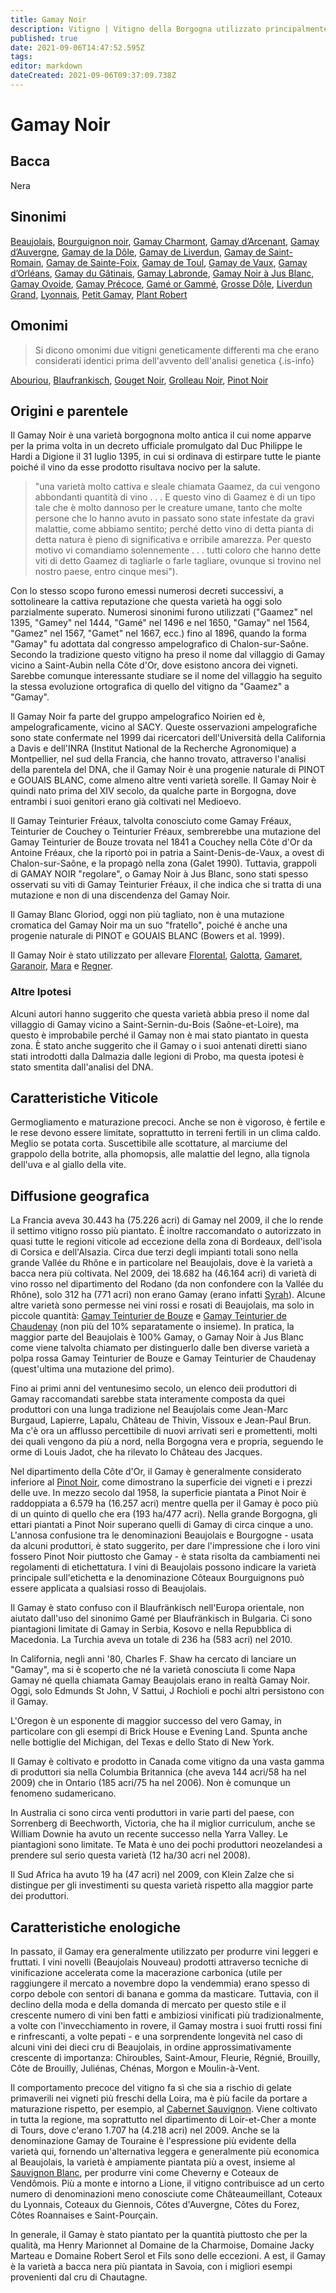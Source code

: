 ```yaml
---
title: Gamay Noir
description: Vitigno | Vitigno della Borgogna utilizzato principalmente per produrre vini da consumare giovani
published: true
date: 2021-09-06T14:47:52.595Z
tags: 
editor: markdown
dateCreated: 2021-09-06T09:37:09.738Z
---
```


# Gamay Noir

## Bacca
Nera

## Sinonimi
[Beaujolais](/vitigni/bacca-nera/beaujolais), [Bourguignon noir](/vitigni/bacca-nera/bourguignon-noir), [Gamay Charmont](/vitigni/bacca-nera/gamay-charmont), [Gamay d’Arcenant](/vitigni/bacca-nera/gamay-d-arcenant), [Gamay d’Auvergne](/vitigni/bacca-nera/gamay-d-auvergne),
[Gamay de la Dôle](/vitigni/bacca-nera/gamay-de-la-dole), [Gamay de Liverdun](/vitigni/bacca-nera/gamay-de-liverdun), [Gamay de Saint-Romain](/vitigni/bacca-nera/gamay-de-saint-Romain), [Gamay de Sainte-Foix](/vitigni/bacca-nera/gamay-de-sainte-foix), [Gamay de Toul](/vitigni/bacca-nera/famay-de-toul), [Gamay de Vaux](/vitigni/bacca-nera/gamay-de-vaux), [Gamay d’Orléans](/vitigni/bacca-nera/gamay-d-orleans), [Gamay du Gâtinais](/vitigni/bacca-nera/gamay-du-gatinais), [Gamay Labronde](/vitigni/bacca-nera/gamay-labronde), [Gamay Noir à Jus Blanc](/vitigni/bacca-nera/gamay-noir-a-jus-blanc), [Gamay Ovoide](/vitigni/bacca-nera/gamay-ovoide), [Gamay Précoce](/vitigni/bacca-nera/gamay-precoce), [Gamé or Gammé](/vitigni/bacca-nera/Game-or-Gamme), [Grosse Dôle](/vitigni/bacca-nera/grosse-dole), [Liverdun Grand](/vitigni/bacca-nera/liverdun-grand), [Lyonnais](/vitigni/bacca-nera/lyonnais), [Petit Gamay](/vitigni/bacca-nera/petit-gamay), [Plant Robert](/vitigni/bacca-nera/plant-robert)



## Omonimi
> Si dicono omonimi due vitigni geneticamente differenti ma che erano considerati identici prima dell'avvento dell'analisi genetica
{.is-info}

[Abouriou](/vitigni/Francia/bacca-nera/abouriou), [Blaufrankisch](/vitigni/Austria/bacca-nera/blaufrankisch), [Gouget Noir](/vitigni/bacca-nera/gouget-noir), [Grolleau Noir](/vitigni/bacca-nera/grolleau-noir), [Pinot Noir](/vitigni/Francia/bacca-nera/pinot-noir)

## Origini e parentele
Il Gamay Noir è una varietà borgognona molto antica il cui nome apparve per la prima volta in un decreto ufficiale promulgato dal Duc Philippe le Hardi a Digione il 31 luglio 1395, in cui si ordinava di estirpare tutte le piante poiché il vino da esse prodotto risultava nocivo per la salute.

> "una varietà molto cattiva e sleale chiamata Gaamez, da cui vengono abbondanti quantità di vino . . . E questo vino di Gaamez è di un tipo tale che è molto dannoso per le creature umane, tanto che molte persone che lo hanno avuto in passato sono state infestate da gravi malattie, come abbiamo sentito; perché detto vino di detta pianta di detta natura è pieno di significativa e orribile amarezza. Per questo motivo vi comandiamo solennemente . . . tutti coloro che hanno dette viti di detto Gaamez di tagliarle o farle tagliare, ovunque si trovino nel nostro paese, entro cinque mesi").

Con lo stesso scopo furono emessi numerosi decreti successivi, a sottolineare la cattiva reputazione che questa varietà ha oggi solo parzialmente superato. Numerosi sinonimi furono utilizzati ("Gaamez" nel 1395, "Gamey" nel 1444, "Gamé" nel 1496 e nel 1650, "Gamay" nel 1564, "Gamez" nel 1567, "Gamet" nel 1667, ecc.) fino al 1896, quando la forma "Gamay" fu adottata dal congresso ampelografico di Chalon-sur-Saône. Secondo la tradizione questo vitigno ha preso il nome dal villaggio di Gamay vicino a Saint-Aubin nella Côte d'Or, dove esistono ancora dei vigneti. Sarebbe comunque interessante studiare se il nome del villaggio ha seguito la stessa evoluzione ortografica di quello del vitigno da "Gaamez" a "Gamay".

Il Gamay Noir fa parte del gruppo ampelografico Noirien ed è, ampelograficamente, vicino al SACY. Queste osservazioni ampelografiche sono state confermate nel 1999 dai ricercatori dell'Università della California a Davis e dell'INRA (Institut National de la Recherche Agronomique) a Montpellier, nel sud della Francia, che hanno trovato, attraverso l'analisi della parentela del DNA, che il Gamay Noir è una progenie naturale di PINOT e GOUAIS BLANC, come almeno altre venti varietà sorelle. Il Gamay Noir è quindi nato prima del XIV secolo, da qualche parte in Borgogna, dove entrambi i suoi genitori erano già coltivati nel Medioevo.

Il Gamay Teinturier Fréaux, talvolta conosciuto come Gamay Fréaux, Teinturier de Couchey o Teinturier Fréaux, sembrerebbe una mutazione del Gamay Teinturier de Bouze trovata nel 1841 a Couchey nella Côte d'Or da Antoine Fréaux, che la riportò poi in patria a Saint-Denis-de-Vaux, a ovest di Chalon-sur-Saône, e la propagò nella zona (Galet 1990). Tuttavia, grappoli di GAMAY NOIR "regolare", o Gamay Noir à Jus Blanc, sono stati spesso osservati su viti di Gamay Teinturier Fréaux, il che indica che si tratta di una mutazione e non di una discendenza del Gamay Noir.

Il Gamay Blanc Gloriod, oggi non più tagliato, non è una mutazione cromatica del Gamay Noir ma un suo "fratello", poiché è anche una progenie naturale di PINOT e GOUAIS BLANC (Bowers et al. 1999).

Il Gamay Noir è stato utilizzato per allevare [Florental](/vitigni/bacca-nera/florental), [Galotta](/vitigni/bacca-nera/galotta), [Gamaret](/vitigni/bacca-nera/gamaret), [Garanoir](/vitigni/bacca-nera/garanoir), [Mara](/vitigni/bacca-nera/mara) e [Regner](/vitigni/bacca-nera/regner).

### Altre Ipotesi

Alcuni autori hanno suggerito che questa varietà abbia preso il nome dal villaggio di Gamay vicino a Saint-Sernin-du-Bois (Saône-et-Loire), ma questo è improbabile perché il Gamay non è mai stato piantato in questa zona. È stato anche suggerito che il Gamay o i suoi antenati diretti siano stati introdotti dalla Dalmazia dalle legioni di Probo, ma questa ipotesi è stato smentita dall'analisi del DNA.

## Caratteristiche Viticole

Germogliamento e maturazione precoci. Anche se non è vigoroso, è fertile e le rese devono essere limitate, soprattutto in terreni fertili in un clima caldo. Meglio se potata corta. Suscettibile alle scottature, al marciume del grappolo della botrite, alla phomopsis, alle malattie del legno, alla tignola dell'uva e al giallo della vite.

## Diffusione geografica

La Francia aveva 30.443 ha (75.226 acri) di Gamay nel 2009, il che lo rende il settimo vitigno rosso più piantato. È inoltre raccomandato o autorizzato in quasi tutte le regioni viticole ad eccezione della zona di Bordeaux, dell'isola di Corsica e dell'Alsazia. Circa due terzi degli impianti totali sono nella grande Vallée du Rhône e in particolare nel Beaujolais, dove è la varietà a bacca nera più coltivata. Nel 2009, dei 18.682 ha (46.164 acri) di varietà di vino rosso nel dipartimento del Rodano (da non confondere con la Vallée du Rhône), solo 312 ha (771 acri) non erano Gamay (erano infatti [Syrah](/vitigni/Italia/syrah)). Alcune altre varietà sono permesse nei vini rossi e rosati di Beaujolais, ma solo in piccole quantità: [Gamay Teinturier de Bouze](/vitigni/bacca-nera/gamay-teinturier-de-bouze) e [Gamay Teinturier de Chaudenay](/vitigni/bacca-nera/gamay-teinturier-de-chaudenay) (non più del 10% separatamente o insieme). In pratica, la maggior parte del Beaujolais è 100% Gamay, o Gamay Noir à Jus Blanc come viene talvolta chiamato per distinguerlo dalle ben diverse varietà a polpa rossa Gamay Teinturier de Bouze e Gamay Teinturier de Chaudenay (quest'ultima una mutazione del primo).

Fino ai primi anni del ventunesimo secolo, un elenco deii produttori di Gamay raccomandati sarebbe stata interamente composta da quei produttori con una lunga tradizione nel Beaujolais come Jean-Marc Burgaud, Lapierre, Lapalu, Château de Thivin, Vissoux e Jean-Paul Brun. Ma c'è ora un afflusso percettibile di nuovi arrivati seri e promettenti, molti dei quali vengono da più a nord, nella Borgogna vera e propria, seguendo le orme di Louis Jadot, che ha rilevato lo Château des Jacques.

Nel dipartimento della Côte d'Or, il Gamay è generalmente considerato inferiore al [Pinot Noir](/vitigni/Francia/bacca-nera/pinot-noir), come dimostrano la superficie dei vigneti e i prezzi delle uve. In mezzo secolo dal 1958, la superficie piantata a Pinot Noir è raddoppiata a 6.579 ha (16.257 acri) mentre quella per il Gamay è poco più di un quinto di quello che era (193 ha/477 acri). Nella grande Borgogna, gli ettari piantati a Pinot Noir superano quelli di Gamay di circa cinque a uno. L'annosa confusione tra le denominazioni Beaujolais e Bourgogne - usata da alcuni produttori, è stato suggerito, per dare l'impressione che i loro vini fossero Pinot Noir piuttosto che Gamay - è stata risolta da cambiamenti nei regolamenti di etichettatura. I vini di Beaujolais possono indicare la varietà principale sull'etichetta e la denominazione Côteaux Bourguignons può essere applicata a qualsiasi rosso di Beaujolais.

Il Gamay è stato confuso con il Blaufränkisch nell'Europa orientale, non aiutato dall'uso del sinonimo Gamé per Blaufränkisch in Bulgaria. Ci sono piantagioni limitate di Gamay in Serbia, Kosovo e nella Repubblica di Macedonia. La Turchia aveva un totale di 236 ha (583 acri) nel 2010.

In California, negli anni '80, Charles F. Shaw ha cercato di lanciare un "Gamay", ma si è scoperto che né la varietà conosciuta lì come Napa Gamay né quella chiamata Gamay Beaujolais erano in realtà Gamay Noir. Oggi, solo Edmunds St John, V Sattui, J Rochioli e pochi altri persistono con il Gamay.

L'Oregon è un esponente di maggior successo del vero Gamay, in particolare con gli esempi di Brick House e Evening Land. Spunta anche nelle bottiglie del Michigan, del Texas e dello Stato di New York.

Il Gamay è coltivato e prodotto in Canada come vitigno da una vasta gamma di produttori sia nella Columbia Britannica (che aveva 144 acri/58 ha nel 2009) che in Ontario (185 acri/75 ha nel 2006). Non è comunque un fenomeno sudamericano.

In Australia ci sono circa venti produttori in varie parti del paese, con Sorrenberg di Beechworth, Victoria, che ha il miglior curriculum, anche se William Downie ha avuto un recente successo nella Yarra Valley. Le piantagioni sono limitate. Te Mata è uno dei pochi produttori neozelandesi a prendere sul serio questa varietà (12 ha/30 acri nel 2008).

Il Sud Africa ha avuto 19 ha (47 acri) nel 2009, con Klein Zalze che si distingue per gli investimenti su questa varietà rispetto alla maggior parte dei produttori.

## Caratteristiche enologiche

In passato, il Gamay era generalmente utilizzato per produrre vini leggeri e fruttati. I vini novelli (Beaujolais Nouveau) prodotti attraverso tecniche di vinificazione accelerata come la macerazione carbonica (utile per raggiungere il mercato a novembre dopo la vendemmia) erano spesso di corpo debole con sentori di banana e gomma da masticare. Tuttavia, con il declino della moda e della domanda di mercato per questo stile e il crescente numero di vini ben fatti e ambiziosi vinificati più tradizionalmente, a volte con l'invecchiamento in rovere, il Gamay mostra i suoi frutti rossi fini e rinfrescanti, a volte pepati - e una sorprendente longevità nel caso di alcuni vini dei dieci cru di Beaujolais, in ordine approssimativamente crescente di importanza: Chiroubles, Saint-Amour, Fleurie, Régnié, Brouilly, Côte de Brouilly, Juliénas, Chénas, Morgon e Moulin-à-Vent.

Il comportamento precoce del vitigno fa sì che sia a rischio di gelate primaverili nei vigneti più freschi della Loira, ma è più facile da portare a maturazione rispetto, per esempio, al [Cabernet Sauvignon](/vitigni/Francia/bacca-nera/cabernet-sauvignon). Viene coltivato in tutta la regione, ma soprattutto nel dipartimento di Loir-et-Cher a monte di Tours, dove c'erano 1.707 ha (4.218 acri) nel 2009. Anche se la denominazione Gamay de Touraine è l'espressione più evidente della varietà qui, fornendo un'alternativa leggera e generalmente più economica al Beaujolais, la varietà è ampiamente piantata più a ovest, insieme al [Sauvignon Blanc](/vitigni/bacca-nera/sauvignon-blanc), per produrre vini come Cheverny e Coteaux de Vendômois. Più a monte e intorno a Lione, il vitigno contribuisce ad un certo numero di denominazioni meno conosciute come Châteaumeillant, Coteaux du Lyonnais, Coteaux du Giennois, Côtes d'Auvergne, Côtes du Forez, Côtes Roannaises e Saint-Pourçain. 

In generale, il Gamay è stato piantato per la quantità piuttosto che per la qualità, ma Henry Marionnet al Domaine de la Charmoise, Domaine Jacky Marteau e Domaine Robert Serol et Fils sono delle eccezioni. A est, il Gamay è la varietà a bacca nera più piantata in Savoia, con i migliori esempi provenienti dal cru di Chautagne.


